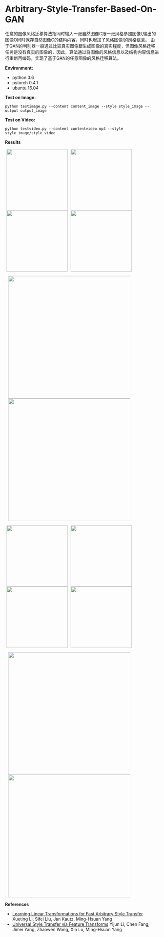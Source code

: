 # Arbitrary-Style-Transfer-Based-On-GAN
任意的图像风格迁移算法指同时输入一张自然图像C跟一张风格参照图像I,输出的图像O同时保存自然图像C的结构内容，同时也增加了风格图像I的风格信息。
由于GAN的判别器一般通过比较真实图像跟生成图像的真实程度，但图像风格迁移任务是没有真实的图像的，因此，算法通过将图像的风格信息以及结构内容信息进行重新再编码，实现了基于GAN的任意图像的风格迁移算法。

**Environment:**
- python 3.6
- pytorch 0.4.1
- ubuntu 16.04

**Test on Image:**
```
python testimage.py --content content_image --style style_image --output output_image
```
**Test on Video:**
```
python testvideo.py --content contentvideo.mp4 --style style_image/style_video 
```
**Results**

<img src="images/content/in1.jpg" width="200" hspace="5"><img src="images/style/in1.jpg" width="200" hspace="5"><img src="images/content/in3.jpg" width="200" hspace="5"><img src="images/style/in3.jpg" width="200" hspace="5">

<img src="samples/in1.jpg" width="400" hspace="10"><img src="samples/in3.jpg" width="400" hspace="10">

<img src="images/content/in2.jpg" width="200" hspace="5"><img src="images/style/in2.jpg" width="200" hspace="5"><img src="images/content/in4.jpg" width="200" hspace="5"><img src="images/style/in4.jpg" width="200" hspace="5">

<img src="samples/in2.jpg" width="400" hspace="10"><img src="samples/in4.jpg" width="400" hspace="10">

**References**
- [Learning Linear Transformations for Fast Arbitrary Style Transfer](https://arxiv.org/abs/1808.04537v1)
  Xueting Li, Sifei Liu, Jan Kautz, Ming-Hsuan Yang
- [Universal Style Transfer via Feature Transforms](https://arxiv.org/abs/1705.08086)
  Yijun Li, Chen Fang, Jimei Yang, Zhaowen Wang, Xin Lu, Ming-Hsuan Yang
